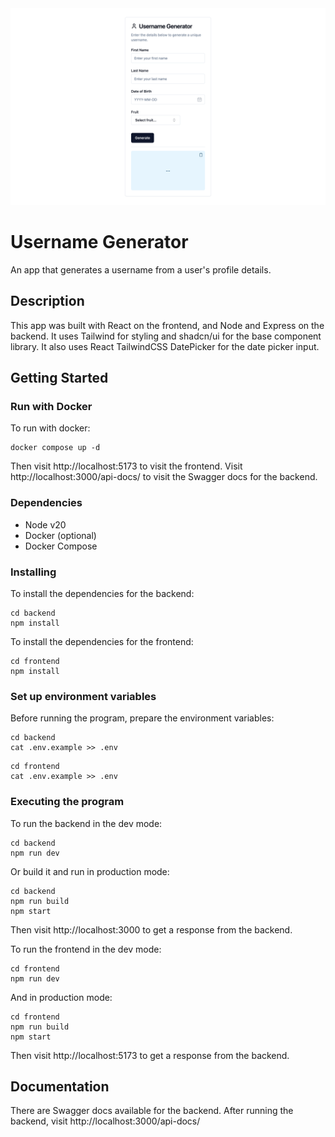 <img src="docs/username_generator_screenshot.png" />

# Username Generator

An app that generates a username from a user's profile details.

## Description

This app was built with React on the frontend, and Node and Express on the backend. It uses Tailwind for styling and shadcn/ui for the base component library. It also uses React TailwindCSS DatePicker for the date picker input.

## Getting Started

### Run with Docker

To run with docker:

```
docker compose up -d
```

Then visit http://localhost:5173 to visit the frontend. Visit http://localhost:3000/api-docs/ to visit the Swagger docs for the backend.

### Dependencies

- Node v20
- Docker (optional)
- Docker Compose

### Installing

To install the dependencies for the backend:

```
cd backend
npm install
```

To install the dependencies for the frontend:

```
cd frontend
npm install
```

### Set up environment variables

Before running the program, prepare the environment variables:

```
cd backend
cat .env.example >> .env
```

```
cd frontend
cat .env.example >> .env
```

### Executing the program

To run the backend in the dev mode:

```
cd backend
npm run dev
```

Or build it and run in production mode:

```
cd backend
npm run build
npm start
```

Then visit http://localhost:3000 to get a response from the backend.

To run the frontend in the dev mode:

```
cd frontend
npm run dev
```

And in production mode:

```
cd frontend
npm run build
npm start
```

Then visit http://localhost:5173 to get a response from the backend.

## Documentation

There are Swagger docs available for the backend. After running the backend, visit http://localhost:3000/api-docs/
